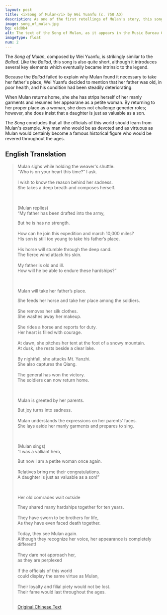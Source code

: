 ```yaml
---
layout: post
title: <i>Song of Mulan</i> by Wei Yuanfu (c. 750 AD)
description: As one of the first retellings of Mulan's story, this song introduces some key elements which became intrinsic to the legend's development.
image: song_of_mulan.jpg
bg: e1d0b4
alt: The text of the Song of Mulan, as it appears in the Music Bureau Collection (Public domain).
imageType: float
num: 2
---
```


The *Song of Mulan*, composed by Wei Yuanfu, is strikingly similar to the *Ballad*. Like the *Ballad*, this song is also quite short, although it introduces several key elements which eventually became intrinsic to the legend.

Because the *Ballad* failed to explain why Mulan found it necessary to take her father's place, Wei Yuanfu decided to mention that her father was old, in poor health, and his condition had been steadily deteriorating.

When Mulan returns home, she she has strips herself of her manly garments and resumes her appearane as a petite woman. By returning to her proper place as a woman, she does not challenge geneder roles; however, she does insist that a daughter is just as valuable as a son.

The *Song* concludes that all the officials of this world should learn from Mulan's example. Any man who would be as devoted and as virtuous as Mulan would certainly become a famous historical figure who would be revered throughout the ages.

<h2>English Translation</h2>

<blockquote>
Mulan sighs while holding the weaver's shuttle.<br />
<div class="indent">“Who is on your heart this time?” I ask.</div><br />
I wish to know the reason behind her sadness.<br />
<div class="indent"> She takes a deep breath and composes herself.</div><br /><br />

(Mulan replies)<br />
“My father has been drafted into the army,<br />
<div class="indent"> But he is has no strength.</div><br />
How can he join this expedition and march 10,000 miles?<br />
<div class="indent"> His son is still too young to take his father’s place.</div><br />
His horse will stumble through the deep sand.<br />
<div class="indent"> The fierce wind attack his skin.</div><br />
My father is old and ill.<br />
<div class="indent"> How will he be able to endure these hardships?”</div><br /><br />

Mulan will take her father’s place.<br />
<div class="indent"> She feeds her horse and take her place among the soldiers.</div><br />
She removes her silk clothes.<br />
<div class="indent"> She washes away her makeup.</div><br />
She rides a horse and reports for duty.<br />
<div class="indent"> Her heart is filled with courage.</div><br />
At dawn, she pitches her tent at the foot of a snowy mountain.<br />
<div class="indent"> At dusk, she rests beside a clear lake.</div><br />
By nightfall, she attacks Mt. Yanzhi.<br />
<div class="indent"> She also captures the Qiang.</div><br />
The general has won the victory.<br />
<div class="indent"> The soldiers can now return home.</div><br /><br />

Mulan is greeted by her parents.<br />
<div class="indent"> But joy turns into sadness.</div><br />
Mulan understands the expressions on her parents’ faces.<br />
<div class="indent"> She lays aside her manly garments and prepares to sing.</div><br /><br />

(Mulan sings)<br />
“I was a valliant hero,<br />
<div class="indent"> But now I am a petite woman once again.</div><br />
Relatives bring me their congratulations.<br />
<div class="indent"> A daughter is just as valuable as a son!”</div><br /><br />

Her old comrades wait outside<br />
<div class="indent"> They shared many hardships together for ten years.</div><br />
They have sworn to be brothers for life,<br />
<div class="indent"> As they have even faced death together.</div><br />
Today, they see Mulan again.<br />
<div class="indent"> Although they recognize her voice, her appearance is completely different!</div><br />
They dare not approach her,<br />
<div class="indent">as they are perplexed</div><br />
If the officials of this world<br />
<div class="indent">could display the same virtue as Mulan,</div><br />
Their loyalty and filial piety would not be lost.<br />
<div class="indent"> Their fame would last throughout the ages.</div><br />

[Original Chinese Text](https://ctext.org/library.pl?if=gb&file=79316&page=132)

